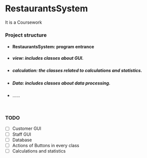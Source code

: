 # RestaurantsSystem

It is a Coursework

### Project structure

- #### RestaurantsSystem: program entrance

- ##### view: includes classes about GUI.

- ##### calculation: the classes related to calculations and statistics. 

- ##### Data: includes classes about data processing.  

- ......

​	

### TODO

- [ ] Customer GUI
- [ ] Staff GUI
- [ ] Database
- [ ] Actions of Buttons in every class
- [ ] Calculations and statistics